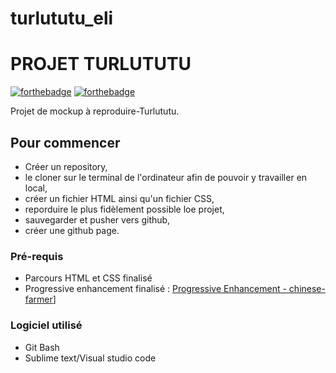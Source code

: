 # turlututu_eli

# PROJET TURLUTUTU

[![forthebadge](https://forthebadge.com/images/badges/built-with-love.svg)](https://forthebadge.com)
[![forthebadge](https://forthebadge.com/images/badges/powered-by-electricity.svg)](https://forthebadge.com)

Projet de mockup à reproduire-Turlututu.

## Pour commencer

* Créer un repository, 
* le cloner sur le terminal de l'ordinateur afin de pouvoir y travailler en local,
* créer un fichier HTML ainsi qu'un fichier CSS,
* reporduire le plus fidèlement possible loe projet,
* sauvegarder et pusher vers github, 
* créer une github page.

### Pré-requis

* Parcours HTML et CSS finalisé
* Progressive enhancement finalisé : 
[Progressive Enhancement - chinese-farmer](https://github.com/ElisandreL/chinese-farmer)]

### Logiciel utilisé

* Git Bash
* Sublime text/Visual studio code
